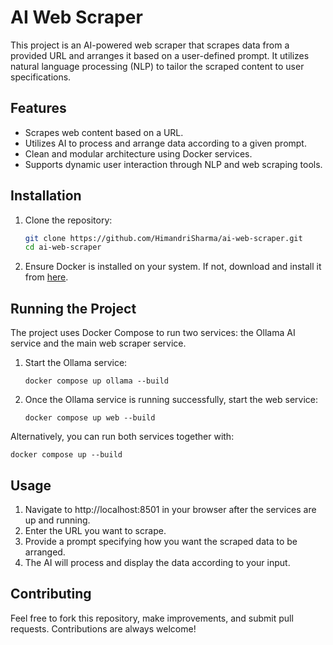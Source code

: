 # AI Web Scraper

This project is an AI-powered web scraper that scrapes data from a provided URL and arranges it based on a user-defined prompt. It utilizes natural language processing (NLP) to tailor the scraped content to user specifications.

## Features

- Scrapes web content based on a URL.
- Utilizes AI to process and arrange data according to a given prompt.
- Clean and modular architecture using Docker services.
- Supports dynamic user interaction through NLP and web scraping tools.



## Installation

1. Clone the repository:
   ```bash
   git clone https://github.com/HimandriSharma/ai-web-scraper.git
   cd ai-web-scraper
   ```
2. Ensure Docker is installed on your system. If not, download and install it from [here](https://docs.docker.com/).

## Running the Project

The project uses Docker Compose to run two services: the Ollama AI service and the main web scraper service.

1. Start the Ollama service:
   ```
   docker compose up ollama --build
   ```

2. Once the Ollama service is running successfully, start the web service:
   ```
   docker compose up web --build
   ```

Alternatively, you can run both services together with:
   ```
   docker compose up --build
   ```

## Usage
1. Navigate to http://localhost:8501 in your browser after the services are up and running.
2. Enter the URL you want to scrape.
3. Provide a prompt specifying how you want the scraped data to be arranged.
4. The AI will process and display the data according to your input.

## Contributing
Feel free to fork this repository, make improvements, and submit pull requests. Contributions are always welcome!
